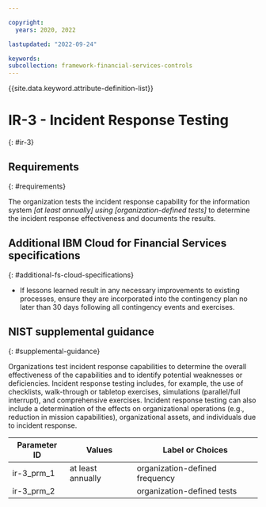 ```yaml
---

copyright:
  years: 2020, 2022

lastupdated: "2022-09-24"

keywords: 
subcollection: framework-financial-services-controls
---
```


{{site.data.keyword.attribute-definition-list}}

         
# IR-3 - Incident Response Testing
{: #ir-3}

## Requirements
{: #requirements}

The organization tests the incident response capability for the information system _[at least annually] using [organization-defined tests]_ to determine the incident response effectiveness and documents the results.

## Additional IBM Cloud for Financial Services specifications
{: #additional-fs-cloud-specifications}

- If lessons learned result in any necessary improvements to existing processes, ensure they are incorporated into the contingency plan no later than 30 days following all contingency events and exercises.

## NIST supplemental guidance
{: #supplemental-guidance}

Organizations test incident response capabilities to determine the overall effectiveness of the capabilities and to identify potential weaknesses or deficiencies. Incident response testing includes, for example, the use of checklists, walk-through or tabletop exercises, simulations (parallel/full interrupt), and comprehensive exercises. Incident response testing can also include a determination of the effects on organizational operations (e.g., reduction in mission capabilities), organizational assets, and individuals due to incident response.

| Parameter ID | Values | Label or Choices |
|---|---|---|
| ir-3_prm_1 | at least annually | organization-defined frequency |
| ir-3_prm_2 |  | organization-defined tests |

